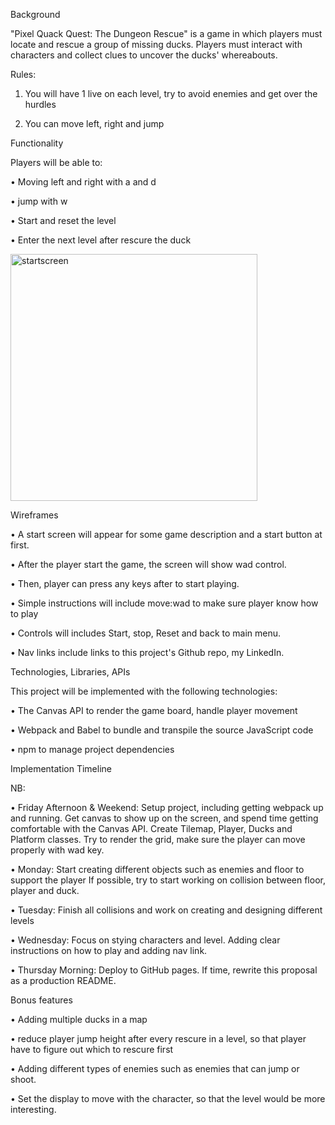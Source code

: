 Background

"Pixel Quack Quest: The Dungeon Rescue" is a game in which players must locate and rescue a group of missing ducks. Players must interact with characters and collect clues to uncover the ducks' whereabouts.

Rules:

1)	You will have 1 live on each level, try to avoid enemies and get over the hurdles

2)	You can move left, right and jump


Functionality

Players will be able to: 

•	Moving left and right with a and d

•	jump with w

•	Start and reset the level

•	Enter the next level after rescure the duck


<img width="395" alt="startscreen" src="https://user-images.githubusercontent.com/83894727/217940436-ce855f0e-9418-4450-9402-bf117dab29a3.png">


Wireframes


•	A start screen will appear for some game description and a start button at first.

•	After the player start the game, the screen will show wad control. 

•	Then, player can press any keys after to start playing.

•	Simple instructions will include move:wad to make sure player know how to play

•	Controls will includes Start, stop, Reset and back to main menu.

•	Nav links include links to this project's Github repo, my LinkedIn.


Technologies, Libraries, APIs

This project will be implemented with the following technologies:

•	The Canvas API to render the game board, handle player movement

•	Webpack and Babel to bundle and transpile the source JavaScript code

•	npm to manage project dependencies




Implementation Timeline

NB:

•	Friday Afternoon & Weekend: Setup project, including getting webpack up and running. Get canvas to show up on the screen, and spend time getting comfortable with the Canvas API. Create Tilemap, Player, Ducks and Platform classes. Try to render the grid, make sure the player can move properly with wad key. 

•	Monday: Start creating different objects such as enemies and floor to support the player If possible, try to start working on collision between floor, player and duck.

•	Tuesday: Finish all collisions and work on creating and designing different levels 

•	Wednesday: Focus on  stying characters and level. Adding clear instructions on how to play and adding nav link.

•	Thursday Morning: Deploy to GitHub pages. If time, rewrite this proposal as a production README.



Bonus features

•	Adding multiple ducks in a map

•	reduce player jump height after every rescure in a level, so that player have to figure out which to rescure first

•	Adding different types of enemies such as enemies that can jump or shoot.

•	Set the display to move with the character, so that the level would be more interesting.

